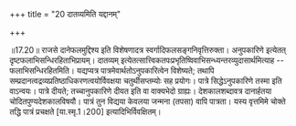 +++
title = "20 दातव्यमिति यद्दानम्"

+++
  
  
॥17.20॥ राजसे दानेफलमुद्दिश्य इति विशेषणादत्र
स्वर्गादिफलसङ्गनिवृत्तिरुक्ता। अनुपकारिणे इत्येतत्
दृष्टफलाभिसन्धिरहिताभिप्रायम्। दातव्यम्
इत्येतत्सात्त्विकतपःप्रभृतिष्विवाभिसन्ध्यन्तरव्युदासार्थमित्याह --
फलाभिसन्धिरहितमिति। यद्यप्यत्र पात्रमेवार्थतोऽनुपकारित्वेन विशेष्यते;
तथापि सम्प्रदानत्वद्रव्यप्रतिष्ठाधिकरणत्वयोर्विवक्षया चतुर्थीसप्तम्योः
सह प्रयोगः। पात्रे सिद्धेऽनुपकारिणे तस्मा इति वाऽन्वयः। पात्रे दीयते;
तच्चानुपकारिणे दीयत इति वा वाक्यभेदो ग्राह्यः। देशकालशब्दावत्र
दानार्हतया चोदितपुण्यदेशकालविषयौ। पात्रं तुन विद्यया केवलया जन्मना
(तपसा) वापि पात्रता। यस्य वृत्तमिमे चोक्ते तद्धि पात्रं प्रचक्षते
\[या.स्मृ.1।200\] इत्यादिभिर्विवक्षितम्।  
  
